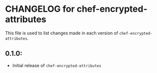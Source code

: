 # CHANGELOG for chef-encrypted-attributes

This file is used to list changes made in each version of `chef-encrypted-attributes`.

## 0.1.0:

* Initial release of `chef-encrypted-attributes`
